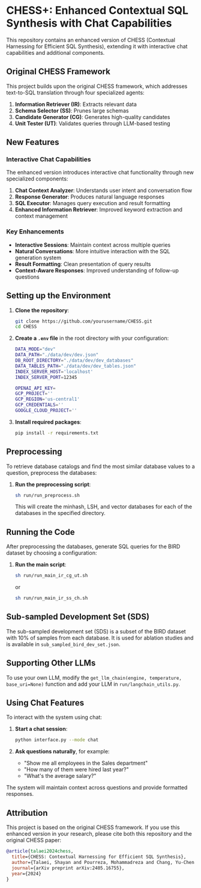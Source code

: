 # CHESS+: Enhanced Contextual SQL Synthesis with Chat Capabilities

This repository contains an enhanced version of CHESS (Contextual Harnessing for Efficient SQL Synthesis), extending it with interactive chat capabilities and additional components.

## Original CHESS Framework
This project builds upon the original CHESS framework, which addresses text-to-SQL translation through four specialized agents:

1. **Information Retriever (IR)**: Extracts relevant data
2. **Schema Selector (SS)**: Prunes large schemas
3. **Candidate Generator (CG)**: Generates high-quality candidates
4. **Unit Tester (UT)**: Validates queries through LLM-based testing

## New Features

### Interactive Chat Capabilities
The enhanced version introduces interactive chat functionality through new specialized components:

1. **Chat Context Analyzer**: Understands user intent and conversation flow
2. **Response Generator**: Produces natural language responses
3. **SQL Executor**: Manages query execution and result formatting
4. **Enhanced Information Retriever**: Improved keyword extraction and context management

### Key Enhancements
- **Interactive Sessions**: Maintain context across multiple queries
- **Natural Conversations**: More intuitive interaction with the SQL generation system
- **Result Formatting**: Clean presentation of query results
- **Context-Aware Responses**: Improved understanding of follow-up questions

## Setting up the Environment

1. **Clone the repository**:
    ```bash
    git clone https://github.com/yourusername/CHESS.git
    cd CHESS
    ```

2. **Create a `.env` file** in the root directory with your configuration:
    ```bash
    DATA_MODE="dev"
    DATA_PATH="./data/dev/dev.json"
    DB_ROOT_DIRECTORY="./data/dev/dev_databases"
    DATA_TABLES_PATH="./data/dev/dev_tables.json"
    INDEX_SERVER_HOST='localhost'
    INDEX_SERVER_PORT=12345

    OPENAI_API_KEY=
    GCP_PROJECT=''
    GCP_REGION='us-central1'
    GCP_CREDENTIALS=''
    GOOGLE_CLOUD_PROJECT=''
    ```

3. **Install required packages**:
    ```bash
    pip install -r requirements.txt
    ```

## Preprocessing

To retrieve database catalogs and find the most similar database values to a question, preprocess the databases:

1. **Run the preprocessing script**:
    ```bash
    sh run/run_preprocess.sh
    ```

    This will create the minhash, LSH, and vector databases for each of the databases in the specified directory.

## Running the Code

After preprocessing the databases, generate SQL queries for the BIRD dataset by choosing a configuration:

1. **Run the main script**:
    ```bash
    sh run/run_main_ir_cg_ut.sh
    ```

    or

    ```bash
    sh run/run_main_ir_ss_ch.sh
    ```

## Sub-sampled Development Set (SDS)

The sub-sampled development set (SDS) is a subset of the BIRD dataset with 10% of samples from each database. It is used for ablation studies and is available in `sub_sampled_bird_dev_set.json`.

## Supporting Other LLMs

To use your own LLM, modify the `get_llm_chain(engine, temperature, base_uri=None)` function and add your LLM in `run/langchain_utils.py`.

## Using Chat Features

To interact with the system using chat:

1. **Start a chat session**:
    ```bash
    python interface.py --mode chat
    ```

2. **Ask questions naturally**, for example:
    - "Show me all employees in the Sales department"
    - "How many of them were hired last year?"
    - "What's the average salary?"

The system will maintain context across questions and provide formatted responses.

## Attribution

This project is based on the original CHESS framework. If you use this enhanced version in your research, please cite both this repository and the original CHESS paper:

```bibtex
@article{talaei2024chess,
  title={CHESS: Contextual Harnessing for Efficient SQL Synthesis},
  author={Talaei, Shayan and Pourreza, Mohammadreza and Chang, Yu-Chen and Mirhoseini, Azalia and Saberi, Amin},
  journal={arXiv preprint arXiv:2405.16755},
  year={2024}
}
```